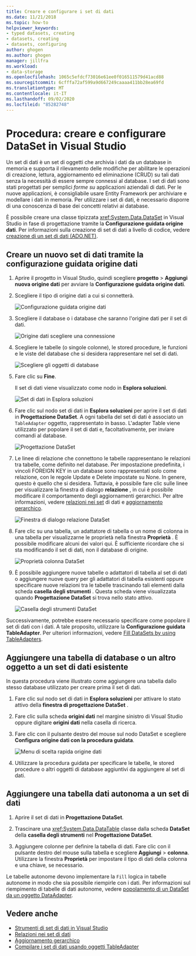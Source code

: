 ```yaml
---
title: Creare e configurare i set di dati
ms.date: 11/21/2018
ms.topic: how-to
helpviewer_keywords:
- typed datasets, creating
- datasets, creating
- datasets, configuring
author: ghogen
ms.author: ghogen
manager: jillfra
ms.workload:
- data-storage
ms.openlocfilehash: 1065c5efdcf73016e61ee0f016511579d41acd88
ms.sourcegitcommit: 6cfffa72af599a9d667249caaaa411bb28ea69fd
ms.translationtype: MT
ms.contentlocale: it-IT
ms.lasthandoff: 09/02/2020
ms.locfileid: "85282748"
---
```

# <a name="how-to-create-and-configure-datasets-in-visual-studio"></a>Procedura: creare e configurare DataSet in Visual Studio

Un set di dati è un set di oggetti che archivia i dati da un database in memoria e supporta il rilevamento delle modifiche per abilitare le operazioni di creazione, lettura, aggiornamento ed eliminazione (CRUD) su tali dati senza la necessità di essere sempre connessi al database. I set di dati sono stati progettati per semplici *forme su* applicazioni aziendali di dati. Per le nuove applicazioni, è consigliabile usare Entity Framework per archiviare e modellare i dati in memoria. Per utilizzare i set di dati, è necessario disporre di una conoscenza di base dei concetti relativi ai database.

È possibile creare una classe tipizzata <xref:System.Data.DataSet> in Visual Studio in fase di progettazione tramite la **Configurazione guidata origine dati**. Per informazioni sulla creazione di set di dati a livello di codice, vedere [creazione di un set di dati (ADO.NET)](/dotnet/framework/data/adonet/dataset-datatable-dataview/creating-a-dataset).

## <a name="create-a-new-dataset-by-using-the-data-source-configuration-wizard"></a>Creare un nuovo set di dati tramite la configurazione guidata origine dati

1. Aprire il progetto in Visual Studio, quindi scegliere **progetto**  >  **Aggiungi nuova origine dati** per avviare la **Configurazione guidata origine dati**.

2. Scegliere il tipo di origine dati a cui si connetterà.

     ![Configurazione guidata origine dati](../data-tools/media/data-source-configuration-wizard.png)

3. Scegliere il database o i database che saranno l'origine dati per il set di dati.

     ![Origine dati scegliere una connessione](../data-tools/media/data-source-choose-a-connection.png)

4. Scegliere le tabelle (o singole colonne), le stored procedure, le funzioni e le viste del database che si desidera rappresentare nel set di dati.

     ![Scegliere gli oggetti di database](../data-tools/media/raddata-chose-objects.png)

5. Fare clic su **Fine**.

   Il set di dati viene visualizzato come nodo in **Esplora soluzioni**.

   ![Set di dati in Esplora soluzioni](../data-tools/media/dataset-in-solution-explorer.png)

6. Fare clic sul nodo set di dati in **Esplora soluzioni** per aprire il set di dati in **Progettazione DataSet**. A ogni tabella del set di dati è associato un `TableAdapter` oggetto, rappresentato in basso. L'adapter Table viene utilizzato per popolare il set di dati e, facoltativamente, per inviare comandi al database.

   ![Progettazione DataSet](../data-tools/media/dataset-designer.png)

7. Le linee di relazione che connettono le tabelle rappresentano le relazioni tra tabelle, come definito nel database. Per impostazione predefinita, i vincoli FOREIGN KEY in un database sono rappresentati solo come relazione, con le regole Update e Delete impostate su None. In genere, questo è quello che si desidera. Tuttavia, è possibile fare clic sulle linee per visualizzare la finestra di dialogo **relazione** , in cui è possibile modificare il comportamento degli aggiornamenti gerarchici. Per altre informazioni, vedere [relazioni nei set](../data-tools/relationships-in-datasets.md) di dati e [aggiornamento gerarchico](../data-tools/hierarchical-update.md).

     ![Finestra di dialogo relazione DataSet](../data-tools/media/raddata-relation-dialog.png)

8. Fare clic su una tabella, un adattatore di tabella o un nome di colonna in una tabella per visualizzarne le proprietà nella finestra **Proprietà** . È possibile modificare alcuni dei valori qui. È sufficiente ricordare che si sta modificando il set di dati, non il database di origine.

     ![Proprietà colonna DataSet](../data-tools/media/dataset-column-properties.png)

9. È possibile aggiungere nuove tabelle o adattatori di tabella al set di dati o aggiungere nuove query per gli adattatori di tabella esistenti oppure specificare nuove relazioni tra le tabelle trascinando tali elementi dalla scheda **casella degli strumenti** . Questa scheda viene visualizzata quando **Progettazione DataSet** si trova nello stato attivo.

     ![Casella degli strumenti DataSet](../data-tools/media/raddata-dataset-toolbox.png)

Successivamente, potrebbe essere necessario specificare come popolare il set di dati con i dati. A tale proposito, utilizzare la **Configurazione guidata TableAdapter**. Per ulteriori informazioni, vedere [Fill DataSets by using TableAdapters](../data-tools/fill-datasets-by-using-tableadapters.md).

## <a name="add-a-database-table-or-other-object-to-an-existing-dataset"></a>Aggiungere una tabella di database o un altro oggetto a un set di dati esistente

In questa procedura viene illustrato come aggiungere una tabella dallo stesso database utilizzato per creare prima il set di dati.

1. Fare clic sul nodo set di dati in **Esplora soluzioni** per attivare lo stato attivo della **finestra di progettazione DataSet** .

2. Fare clic sulla scheda **origini dati** nel margine sinistro di Visual Studio oppure digitare **origini dati** nella casella di ricerca.

3. Fare clic con il pulsante destro del mouse sul nodo DataSet e scegliere **Configura origine dati con la procedura guidata**.

     ![Menu di scelta rapida origine dati](../data-tools/media/data-source-context-menu.png)

4. Utilizzare la procedura guidata per specificare le tabelle, le stored procedure o altri oggetti di database aggiuntivi da aggiungere al set di dati.

## <a name="add-a-stand-alone-data-table-to-a-dataset"></a>Aggiungere una tabella dati autonoma a un set di dati

1. Aprire il set di dati in **Progettazione DataSet**.

2. Trascinare una <xref:System.Data.DataTable> classe dalla scheda **DataSet** della **casella degli strumenti** nel **Progettazione DataSet**.

3. Aggiungere colonne per definire la tabella di dati. Fare clic con il pulsante destro del mouse sulla tabella e scegliere **Aggiungi**  >  **colonna**. Utilizzare la finestra **Proprietà** per impostare il tipo di dati della colonna e una chiave, se necessario.

Le tabelle autonome devono implementare la `Fill` logica in tabelle autonome in modo che sia possibile riempirle con i dati. Per informazioni sul riempimento di tabelle di dati autonome, vedere [popolamento di un DataSet da un oggetto DataAdapter](/dotnet/framework/data/adonet/populating-a-dataset-from-a-dataadapter).

## <a name="see-also"></a>Vedere anche

- [Strumenti di set di dati in Visual Studio](../data-tools/dataset-tools-in-visual-studio.md)
- [Relazioni nei set di dati](../data-tools/relationships-in-datasets.md)
- [Aggiornamento gerarchico](../data-tools/hierarchical-update.md)
- [Compilare i set di dati usando oggetti TableAdapter](../data-tools/fill-datasets-by-using-tableadapters.md)
